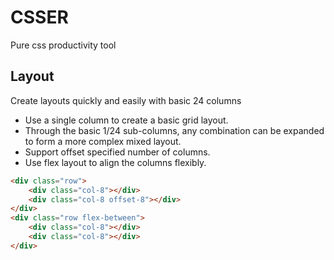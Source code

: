 # CSSER
Pure css productivity tool

## Layout

Create layouts quickly and easily with basic 24 columns

- Use a single column to create a basic grid layout.
- Through the basic 1/24 sub-columns, any combination can be expanded to form a more complex mixed layout.
- Support offset specified number of columns.
- Use flex layout to align the columns flexibly.
  
```html
<div class="row">
    <div class="col-8"></div>
    <div class="col-8 offset-8"></div>
</div>
<div class="row flex-between">
    <div class="col-8"></div>
    <div class="col-8"></div>
</div>
```